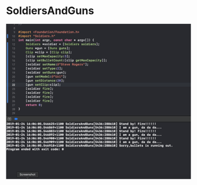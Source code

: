 # SoldiersAndGuns
![image](https://github.com/rayray199085/SoldiersAndGuns/blob/master/images/Screen%20Shot%202019-01-24%20at%204.11.28%20pm.png)
